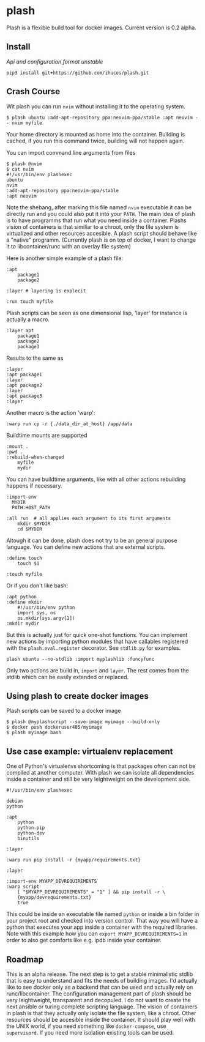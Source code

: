 # plash

Plash is a flexible build tool for docker images. Current version is 0.2 alpha.


## Install

*Api and configuration format unstable*

`pip3 install git+https://github.com/ihucos/plash.git`

## Crash Course

Wit plash you can run `nvim` without installing it to the operating system.
```
$ plash ubuntu :add-apt-repository ppa:neovim-ppa/stable :apt neovim -- nvim myfile
```
Your home directory is mounted as home into the container.
Building is cached, if you run this command twice, building will not happen again.

You can import command line arguments from files
```
$ plash @nvim
$ cat nvim
#!/usr/bin/env plashexec
ubuntu
nvim
:add-apt-repository ppa:neovim-ppa/stable
:apt neovim
```
Note the shebang, after marking this file named `nvim` executable it can be directly run and you could also put it into your `PATH`. The main idea of plash is to have programms that run what you need inside a container. Plashs vision of containers is that similiar to a chroot, only the file system is virtualized and other resources accesible. A plash script should behave like a "native" programm. (Currently plash is on top of docker, I want to change it to libcontainer/runc with an overlay file system)

Here is another simple example of a plash file:
```
:apt
	package1
	package2

:layer # layering is explecit

:run touch myfile
```

Plash scripts can be seen as one dimensional lisp, 'layer' for instance is actually a macro.
```
:layer apt
	package1
	package2
	package3
```
Results to the same as
```
:layer
:apt package1
:layer
:apt package2
:layer
:apt package3
:layer
```
Another macro is the action 'warp':
```
:warp run cp -r {./data_dir_at_host} /app/data
```

Buildtime mounts are supported
```
:mount .
:pwd .
:rebuild-when-changed
	myfile
	mydir
```

You can have buildtime arguments, like with all other actions rebuilding happens if necessary.
```
:import-env
  MYDIR
  PATH:HOST_PATH

:all run  # all applies each argument to its first arguments
	mkdir $MYDIR
	cd $MYDIR
```

Altough it can be done, plash does not try to be an general purpose language. You can define new actions that are external scripts.

```
:define touch
	touch $1	

:touch myfile

```
Or if you don't like bash:
```
:apt python
:define mkdir
	#!/usr/bin/env python
	import sys, os
	os.mkdir(sys.argv[1])
:mkdir mydir
```

But this is actually just for quick one-shot functions. You can implement new actions by importing python modules that have callables registered with the `plash.eval.register` decorator. See `stdlib.py` for examples.
```
plash ubuntu --no-stdlib :import myplashlib :funcyfunc
```

Only two actions are build in, `import` and `layer`. The rest comes from the stdlib which can be easily extended or replaced.


## Using plash to create docker images

Plash scripts can be saved to a docker image
```
$ plash @myplashscript --save-image myimage --build-only
$ docker push dockeruser485/myimage
$ plash myimage bash
```

## Use case example: virtualenv replacement
One of Python's virtualenvs shortcoming is that packages often can not be compiled at another computer. With plash we can isolate all dependencies inside a container and still be very leightweight on the development side.


```
#!/usr/bin/env plashexec

debian
python

:apt
	python
	python-pip
	python-dev
	binutils

:layer

:warp run pip install -r {myapp/requirements.txt}

:layer

:import-env MYAPP_DEVREQUIREMENTS
:warp script
	[ "$MYAPP_DEVREQUIREMENTS" = "1" ] && pip install -r \
	{myapp/devrequirements.txt}
	true
```
This could be inside an executable file named `python` or inside a bin folder in your project root and checked into version control.
That way you will have a python that executes your app inside a container with the required libraries. Note with this example how you can `export MYAPP_DEVREQUIREMENTS=1` in order to also get comforts like e.g. ipdb inside your container.



## Roadmap
This is an alpha release. The next step is to get a stable minimalistic stdlib that is easy to understand and fits the needs of building images.
I'd actually like to see docker only as a backend that can be used and actually rely on runc/libcontainer. The configuration management part of plash should be very leightweight, transparent and decopuled. I do not want to create the next ansible or turing complete scripting language. The vision of containers in plash is that they actually only isolate the file system, like a chroot. Other resources should be accesible inside the container. It should play well with the UNIX world, if you need something like `docker-compose`, use `supervisord`. If you need more isolation existing tools can be used.

